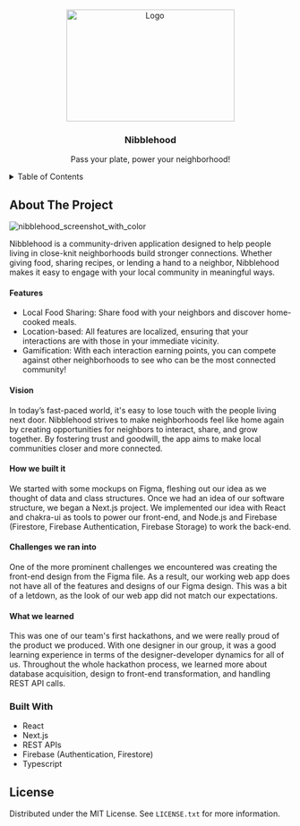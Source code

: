 <a id="readme-top"></a>

<!-- PROJECT LOGO -->
<br />

<div align="center">
  <a href="https://github.com/othneildrew/Best-README-Template">
    <img src="https://github.com/user-attachments/assets/f61a2471-5b24-4afa-a024-6ea710968963" alt="Logo" width="300" height="200">
  </a>

  <h3 align="center">Nibblehood</h3>

  <p align="center">
    Pass your plate, power your neighborhood!
  </p>
</div>

<!-- TABLE OF CONTENTS -->
<details>
  <summary>Table of Contents</summary>
  <ol>
    <li>
      <a href="#about-the-project">About The Project</a>
      <ul>
        <li><a href="#built-with">Built With</a></li>
      </ul>
    </li>
    <li><a href="#license">License</a></li>
  </ol>
</details>

<!-- ABOUT THE PROJECT -->
## About The Project

![nibblehood_screenshot_with_color](https://github.com/user-attachments/assets/5004bab0-6406-4584-a805-f7abcb03ff96)

Nibblehood is a community-driven application designed to help people living in close-knit neighborhoods build stronger connections. Whether giving food, sharing recipes, or lending a hand to a neighbor, Nibblehood makes it easy to engage with your local community in meaningful ways.

#### Features

* Local Food Sharing: Share food with your neighbors and discover home-cooked meals.
* Location-based: All features are localized, ensuring that your interactions are with those in your immediate vicinity.
* Gamification: With each interaction earning points, you can compete against other neighborhoods to see who can be the most connected community!

#### Vision

In today’s fast-paced world, it's easy to lose touch with the people living next door. Nibblehood strives to make neighborhoods feel like home again by creating opportunities for neighbors to interact, share, and grow together. By fostering trust and goodwill, the app aims to make local communities closer and more connected.

#### How we built it

We started with some mockups on Figma, fleshing out our idea as we thought of data and class structures. Once we had an idea of our software structure, we began a Next.js project. We implemented our idea with React and chakra-ui as tools to power our front-end, and Node.js and Firebase (Firestore, Firebase Authentication, Firebase Storage) to work the back-end.

#### Challenges we ran into

One of the more prominent challenges we encountered was creating the front-end design from the Figma file. As a result, our working web app does not have all of the features and designs of our Figma design. This was a bit of a letdown, as the look of our web app did not match our expectations.

#### What we learned

This was one of our team's first hackathons, and we were really proud of the product we produced. With one designer in our group, it was a good learning experience in terms of the designer-developer dynamics for all of us. Throughout the whole hackathon process, we learned more about database acquisition, design to front-end transformation, and handling REST API calls.

### Built With

* React
* Next.js
* REST APIs
* Firebase (Authentication, Firestore)
* Typescript

<!-- LICENSE -->
## License

Distributed under the MIT License. See `LICENSE.txt` for more information.
